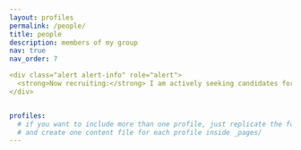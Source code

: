 ```yaml
---
layout: profiles
permalink: /people/
title: people
description: members of my group
nav: true
nav_order: 7

<div class="alert alert-info" role="alert">
  <strong>Now recruiting:</strong> I am actively seeking candidates for fully-funded doctoral students with competitive stipends and travel support. If you are interested in working with me, feel free to send an email to my CUHK(SZ) email address with your CV and all post-secondary transcripts. I will respond to the messages within a week if the material above is provided.
</div>


profiles:
  # if you want to include more than one profile, just replicate the following block
  # and create one content file for each profile inside _pages/
---
```






